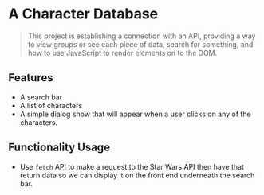 # A Character Database
> This project is establishing a connection with an API, providing a way to view groups or see each piece of data, search for something, and how to use JavaScript to render elements on to the DOM.


## Features
- A search bar
- A list of characters
- A simple dialog show that will appear when a user clicks on any of the characters.

## Functionality Usage
- Use `fetch` API to make a request to the Star Wars API then have that return data so we can display it on the front end underneath the search bar. 

 
 
 
 

